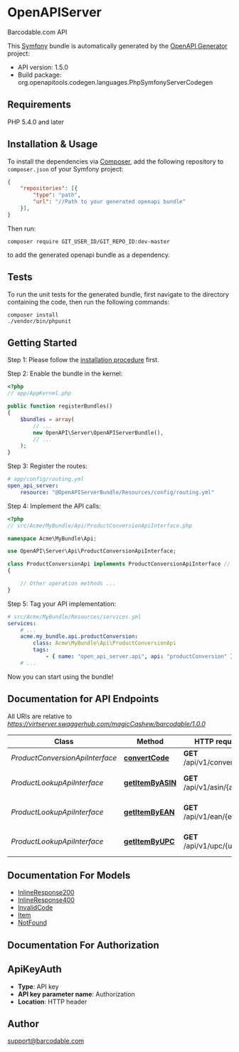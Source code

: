 # OpenAPIServer
Barcodable.com API

This [Symfony](https://symfony.com/) bundle is automatically generated by the [OpenAPI Generator](https://openapi-generator.tech) project:

- API version: 1.5.0
- Build package: org.openapitools.codegen.languages.PhpSymfonyServerCodegen

## Requirements

PHP 5.4.0 and later

## Installation & Usage

To install the dependencies via [Composer](http://getcomposer.org/), add the following repository to `composer.json` of your Symfony project:

```json
{
    "repositories": [{
        "type": "path",
        "url": "//Path to your generated openapi bundle"
    }],
}
```

Then run:

```
composer require GIT_USER_ID/GIT_REPO_ID:dev-master
```

to add the generated openapi bundle as a dependency.

## Tests

To run the unit tests for the generated bundle, first navigate to the directory containing the code, then run the following commands:

```
composer install
./vendor/bin/phpunit
```


## Getting Started

Step 1: Please follow the [installation procedure](#installation--usage) first.

Step 2: Enable the bundle in the kernel:

```php
<?php
// app/AppKernel.php

public function registerBundles()
{
    $bundles = array(
        // ...
        new OpenAPI\Server\OpenAPIServerBundle(),
        // ...
    );
}
```

Step 3: Register the routes:

```yaml
# app/config/routing.yml
open_api_server:
    resource: "@OpenAPIServerBundle/Resources/config/routing.yml"
```

Step 4: Implement the API calls:

```php
<?php
// src/Acme/MyBundle/Api/ProductConversionApiInterface.php

namespace Acme\MyBundle\Api;

use OpenAPI\Server\Api\ProductConversionApiInterface;

class ProductConversionApi implements ProductConversionApiInterface // An interface is autogenerated
{

    // Other operation methods ...
}
```

Step 5: Tag your API implementation:

```yaml
# src/Acme/MyBundle/Resources/services.yml
services:
    # ...
    acme.my_bundle.api.productConversion:
        class: Acme\MyBundle\Api\ProductConversionApi
        tags:
            - { name: "open_api_server.api", api: "productConversion" }
    # ...
```

Now you can start using the bundle!


## Documentation for API Endpoints

All URIs are relative to *https://virtserver.swaggerhub.com/magicCashew/barcodable/1.0.0*

Class | Method | HTTP request | Description
------------ | ------------- | ------------- | -------------
*ProductConversionApiInterface* | [**convertCode**](Resources/docs/Api/ProductConversionApiInterface.md#convertcode) | **GET** /api/v1/convert/{upc | ean | asin} | Convert between UPC, EAN, and ASIN product codes.
*ProductLookupApiInterface* | [**getItemByASIN**](Resources/docs/Api/ProductLookupApiInterface.md#getitembyasin) | **GET** /api/v1/asin/{asin} | Find item by asin code
*ProductLookupApiInterface* | [**getItemByEAN**](Resources/docs/Api/ProductLookupApiInterface.md#getitembyean) | **GET** /api/v1/ean/{ean} | Find item by UPC code
*ProductLookupApiInterface* | [**getItemByUPC**](Resources/docs/Api/ProductLookupApiInterface.md#getitembyupc) | **GET** /api/v1/upc/{upc} | Find item by UPC code


## Documentation For Models

 - [InlineResponse200](Resources/docs/Model/InlineResponse200.md)
 - [InlineResponse400](Resources/docs/Model/InlineResponse400.md)
 - [InvalidCode](Resources/docs/Model/InvalidCode.md)
 - [Item](Resources/docs/Model/Item.md)
 - [NotFound](Resources/docs/Model/NotFound.md)


## Documentation For Authorization


## ApiKeyAuth

- **Type**: API key
- **API key parameter name**: Authorization
- **Location**: HTTP header


## Author

support@barcodable.com


